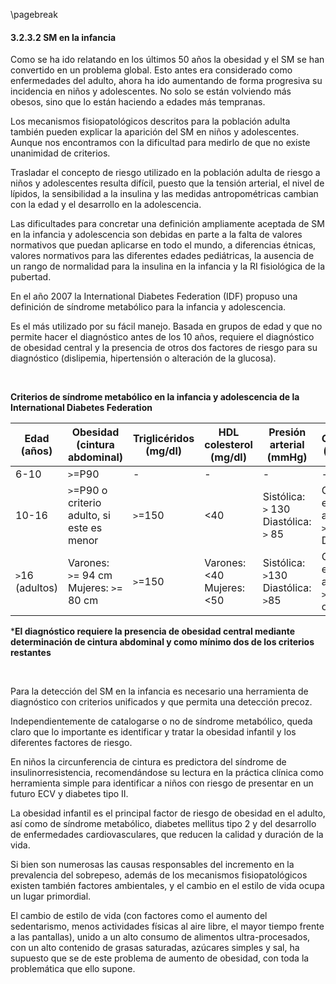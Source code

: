\pagebreak

#### 3.2.3.2 SM en la infancia

Como se ha ido relatando en los últimos 50 años la obesidad y el SM se han convertido en un problema global. Esto antes era considerado como enfermedades del adulto, ahora ha ido aumentando de forma progresiva su incidencia en niños y adolescentes. No solo se están volviendo más obesos, sino que lo están haciendo a edades más tempranas. 

Los mecanismos fisiopatológicos descritos para la población adulta también pueden explicar la aparición del SM en niños y adolescentes. Aunque nos encontramos con la dificultad para medirlo de que no existe unanimidad de criterios. 

Trasladar el concepto de riesgo utilizado en la población adulta de riesgo a niños y adolescentes resulta difícil, puesto que la tensión arterial, el nivel de lípidos, la sensibilidad a la insulina y las medidas antropométricas cambian con la edad y el desarrollo en la adolescencia. 

Las dificultades para concretar una definición ampliamente aceptada de SM en la infancia y adolescencia son debidas en parte a la falta de valores normativos que puedan aplicarse en todo el mundo, a diferencias étnicas, valores normativos para las diferentes edades pediátricas, la ausencia de un rango de normalidad para la insulina en la infancia y la RI fisiológica de la pubertad. 

En el año 2007 la International Diabetes Federation (IDF) propuso una definición de síndrome metabólico para la infancia y adolescencia. 

Es el más utilizado por su fácil manejo. Basada en grupos de edad y que no permite hacer el diagnóstico antes de los 10 años, requiere el diagnóstico de obesidad central y la presencia de otros dos factores de riesgo para su diagnóstico (dislipemia, hipertensión o alteración de la glucosa).

&nbsp;


**Criterios de síndrome metabólico en la infancia y adolescencia de la International Diabetes Federation**

| Edad (años) | Obesidad (cintura abdominal) | Triglicéridos (mg/dl) | HDL colesterol (mg/dl) | Presión arterial (mmHg) | Glucosa (mg/dl) |
|-|-|-|--|--|--|
| 6-10 | `>`=P90 | - | - | - | - |
| 10-16 | `>`=P90 o criterio adulto, si este es menor | `>`=150 | <40 | Sistólica: `>` 130 Diastólica: `>` 85 | Glucosa en ayunas `>`100 o DM2 |
| `>`16 (adultos) | Varones: `>`= 94 cm Mujeres: `>`= 80 cm | `>`=150 | Varones: <40 Mujeres: <50 | Sistólica: `>`130 Diastólica: `>`85 | Glucosa en ayunas `>`100 oDM2 |

***El diagnóstico requiere la presencia de obesidad central mediante determinación de cintura abdominal y como mínimo dos de los criterios restantes**

&nbsp;

Para la detección del SM en la infancia es necesario una herramienta de diagnóstico con criterios unificados y que permita una detección precoz. 

Independientemente de catalogarse o no de síndrome metabólico, queda claro que lo importante es identificar y tratar la obesidad infantil y los diferentes factores de riesgo. 

En niños la circunferencia de cintura es predictora del síndrome de insulinorresistencia, recomendándose su lectura en la práctica clínica como herramienta simple para identificar a niños con riesgo de presentar en un futuro ECV y diabetes tipo II. 

La obesidad infantil es el principal factor de riesgo de obesidad en el adulto, así como de síndrome metabólico, diabetes mellitus tipo 2 y del desarrollo de enfermedades cardiovasculares, que reducen la calidad y duración de la vida. 

Si bien son numerosas las causas responsables del incremento en la prevalencia del sobrepeso, además de los mecanismos fisiopatológicos existen también factores ambientales, y el cambio en el estilo de vida ocupa un lugar primordial. 

El cambio de estilo de vida (con factores como el aumento del sedentarismo, menos actividades físicas al aire libre, el mayor tiempo frente a las pantallas), unido a un alto consumo de alimentos ultra-procesados, con un alto contenido de grasas saturadas, azúcares simples y sal, ha supuesto que se de este problema de aumento de obesidad, con toda la problemática que ello supone. 